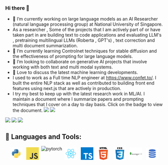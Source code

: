### Hi there 👋




- 🔭 I’m currently working on large language models as an AI Researcher (natural language processing group) at National University of Singapore.
- As a researcher , Some of the projects that I am actively part of or have taken part in are building text to code applications and evaluating LLM's , pretraining multilingual LLMs (Roberta , GPT's) , text correction and multi document summarization.
- 🌱 I’m currently learning Controlnet techniques for stable diffusion and the effectiveness of prompting for large language models.
- 👯 I’m looking to collaborate on generative AI projects that involve working with both text and multi modal systems.
- 💬 Love to discuss the latest machine learning developments.
- I used to work as a Full time NLP engineer at https://www.confet.to/. I built the entire NLP stack as well as contributed to building front end features using next.js that are actively in production. 
- I try my best to keep up with the latest research work in ML/AI. I maintain a document where I summarize papers and prompting techniques that I cover on a day to day basis. Click on the badge to view the document.    [![](https://img.shields.io/badge/ML%20Paper-ML%20Papers-Blue)](https://docs.google.com/document/d/e/2PACX-1vSSxdJWHns8P2ldDCLbGQHTA_XlpOcipo6orf_7YKzkKdO3II2dDmXczw1D8MPVrf3MSae7WgmWsG_V/pub)  [![](https://img.shields.io/badge/Prompts-Prompting%20Techniques-green)](https://docs.google.com/document/d/e/2PACX-1vRDwlR4wUr5kHzMLe9kcFXHWTYtYOvOKHIH33sioQpcgFLRbbsCJzQe0KrJKneWvwK05lFIrXOZJk8u/pub)



[![](https://img.shields.io/badge/linkedin-%230077B5.svg?style=for-the-badge&logo=linkedin)](https://www.linkedin.com/in/srinivasan-nandakumar-978b76114)  [![](https://img.shields.io/badge/gmail-%230077B5.svg?style=for-the-badge&logo=gmail)](srini481@gmail.com)
![](https://visitor-badge.laobi.icu/badge?page_id=srini-98)

<!-- <img src="https://github-readme-stats.vercel.app/api?username=srini-98&show_icons=true"/> -->


## 🧰 Languages and Tools:
<p align="center">
<img src="https://raw.githubusercontent.com/github/explore/80688e429a7d4ef2fca1e82350fe8e3517d3494d/topics/python/python.png" alt="Python" height="40" style="vertical-align:top; margin:4px">
<img src="https://raw.githubusercontent.com/github/explore/80688e429a7d4ef2fca1e82350fe8e3517d3494d/topics/javascript/javascript.png" alt="Javascript" height="40" style="vertical-align:top; margin:4px">
 <img src="https://www.vectorlogo.zone/logos/pytorch/pytorch-icon.svg" alt="pytorch" width="40" height="40"/>
 <img src="https://raw.githubusercontent.com/github/explore/80688e429a7d4ef2fca1e82350fe8e3517d3494d/topics/react/react.png" alt="react" height="40" style="vertical-align:top; margin:4px">
  <img src="https://raw.githubusercontent.com/github/explore/80688e429a7d4ef2fca1e82350fe8e3517d3494d/topics/typescript/typescript.png" alt="typescript" height="40" style="vertical-align:top; margin:4px">
 <img src="https://raw.githubusercontent.com/github/explore/80688e429a7d4ef2fca1e82350fe8e3517d3494d/topics/html/html.png" alt="html" height="40" style="vertical-align:top; margin:4px">
 <img src="https://raw.githubusercontent.com/github/explore/80688e429a7d4ef2fca1e82350fe8e3517d3494d/topics/css/css.png" alt="css" height="40" style="vertical-align:top; margin:4px">
 <img src="https://raw.githubusercontent.com/github/explore/80688e429a7d4ef2fca1e82350fe8e3517d3494d/topics/mongodb/mongodb.png" alt="mongo" height="40" style="vertical-align:top; margin:4px">
 <img src="https://raw.githubusercontent.com/github/explore/80688e429a7d4ef2fca1e82350fe8e3517d3494d/topics/sql/sql.png" alt="sql" height="40" style="vertical-align:top; margin:4px">
</p>
